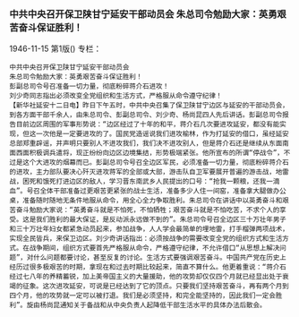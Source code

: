 ### 中共中央召开保卫陕甘宁延安干部动员会  朱总司令勉励大家：英勇艰苦奋斗保证胜利！

1946-11-15
第1版()
专栏：

    中共中央召开保卫陕甘宁延安干部动员会
    朱总司令勉励大家：英勇艰苦奋斗保证胜利！
    彭副总司令号召准备一切力量，彻底粉碎蒋介石进攻！
    刘少奇同志指出必须改变全党组织和生活方式，严格服从命令遵守纪律！
    【新华社延安十二日电】昨日下午五时，中共中央召集了保卫陕甘宁边区与延安的干部动员会，到各方面干部千余人，由朱总司令、彭副总司令、刘少奇、杨尚昆四人先后讲话。彭副总司令报告目前边区周围的军事形势说：“边区经过了十年的和平，蒋介石几次要进攻延安，都没有能实现，但这一次他是一定要进攻的了。国民党造谣说我们进攻榆林，作为打延安的借口，虽经延安总部郑重辟谣，并声明只要别人不进攻我们，我们决不进攻别人，但是蒋介石还是继续从东面南面西面积极调兵遣将，现正纷纷向边区边境集结，形势极端紧张。他所宣布的所谓“停战令”，不过是这个大进攻的烟幕而已。彭副总司令号召全边区军民，必须准备一切力量，彻底粉碎蒋介石的进攻，主力部队要决心歼灭进攻蒋军的全部或大部，游击队自卫军要展开普遍的游击战，地雷战，困死和饿死打进边区的敌人，学习晋东南武乡人民提出的口号：“抢我一颗粮，还我一滴血”。号召全体干部准备过更艰苦更紧张的战士生活，准备多少人住一间窑，准备拿大腿做办公桌，准备随时随地无条件地服从命令，用全心全力争取胜利。朱总司令在讲话中以英勇奋斗和艰苦奋斗勉励大家说：“英勇奋斗就是不怕死，不怕牺牲；艰苦奋斗就是不怕吃苦，不求个人的享受。这是我们胜利的最大保证，是反动派永远做不到的”。朱总司令号召全边区三十万壮年男子和三十万壮年妇女都紧急动员起来，参加战争，人人学会最简单的埋地雷，打手榴弹两项战术，实现全民皆兵，来保卫边区。刘少奇讲话指出：必须按战争的需要改变全党的组织方式和生活方式。在战争期间，组织方式要首先严格服从命令，严格遵守纪律，不允许借口“从思想上解决问题”，对什么问题都要讨论，甚至反复的讨论。生活方式要强调艰苦奋斗。中国共产党在历史上经历过很多极艰苦的时期，拿现在和过去时期比较起来，简直不算什么。他更着重说：“蒋介石经过七八年的养精蓄锐，加上美帝国主义的大量援助，他的攻势却仅仅四个月就已经显出处于衰竭的征象。这次进攻延安，可说是已经达到了它的顶点。只要我们坚持艰苦奋斗，再有两个月到四个月，他的攻势就一定可以被打退。我们是必须坚持，和完全能坚持的，因此我们一定会胜利”。旋由杨尚昆通知关于备战和从中央负责人起降低干部生活水平的具体办法后散会。
